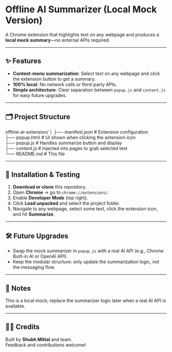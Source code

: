 # Offline AI Summarizer (Local Mock Version)

A Chrome extension that highlights text on any webpage and produces a **local mock summary**—no external APIs required.

---

## ✨ Features
- **Context-menu summarization**: Select text on any webpage and click the extension button to get a summary.
- **100% local**: No network calls or third-party APIs.
- **Simple architecture**: Clear separation between `popup.js` and `content.js` for easy future upgrades.

---

## 🗂 Project Structure
offline-ai-extension/
│
├── manifest.json # Extension configuration  
├── popup.html # UI shown when clicking the extension icon  
├── popup.js # Handles summarize button and display  
├── content.js # Injected into pages to grab selected text  
└── README.md # This file

---

## 🚀 Installation & Testing
1. **Download or clone** this repository.  
2. Open **Chrome** → go to `chrome://extensions/`.  
3. Enable **Developer Mode** (top right).  
4. Click **Load unpacked** and select the project folder.  
5. Navigate to any webpage, select some text, click the extension icon, and hit **Summarize**.

---

## 🛠 Future Upgrades
- Swap the mock summarizer in `popup.js` with a real AI API (e.g., Chrome Built-in AI or OpenAI API).  
- Keep the modular structure: only update the summarization logic, not the messaging flow.

---

## 📌 Notes
This is a local mock; replace the summarizer logic later when a real AI API is available.

---

## 👩‍💻 Credits
Built by **Shubh Mittal** and team.  
Feedback and contributions welcome!